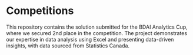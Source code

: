 # Competitions
This repository contains the solution submitted for the BDAI Analytics Cup, where we secured 2nd place in the competition. The project demonstrates our expertise in data analysis using Excel and presenting data-driven insights, with data sourced from Statistics Canada.
